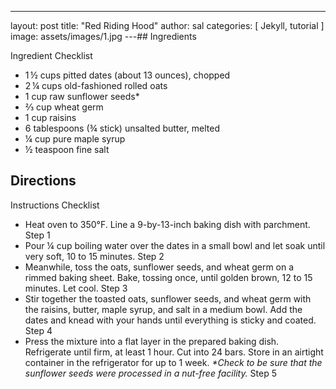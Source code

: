 ---
layout: post
title:  "Red Riding Hood"
author: sal
categories: [ Jekyll, tutorial ]
image: assets/images/1.jpg
---## Ingredients

Ingredient Checklist

-  1 ½ cups pitted dates \(about 13 ounces\), chopped
-  2 ¼ cups old\-fashioned rolled oats
-  1 cup raw sunflower seeds\*
-  ⅔ cup wheat germ
-  1 cup raisins
-  6 tablespoons \(¾ stick\) unsalted butter, melted
-  ¼ cup pure maple syrup
-  ½ teaspoon fine salt

## Directions

Instructions Checklist

- Heat oven to 350°F. Line a 9\-by\-13\-inch baking dish with parchment.
     Step 1
- Pour ¼ cup boiling water over the dates in a small bowl and let soak until very soft, 10 to 15 minutes.
     Step 2
- Meanwhile, toss the oats, sunflower seeds, and wheat germ on a rimmed baking sheet. Bake, tossing once, until golden brown, 12 to 15 minutes. Let cool.
     Step 3
- Stir together the toasted oats, sunflower seeds, and wheat germ with the raisins, butter, maple syrup, and salt in a medium bowl. Add the dates and knead with your hands until everything is sticky and coated.
     Step 4
- Press the mixture into a flat layer in the prepared baking dish. Refrigerate until firm, at least 1 hour. Cut into 24 bars. Store in an airtight container in the refrigerator for up to 1 week. _\*Check to be sure that the sunflower seeds were processed in a nut\-free facility._
     Step 5
